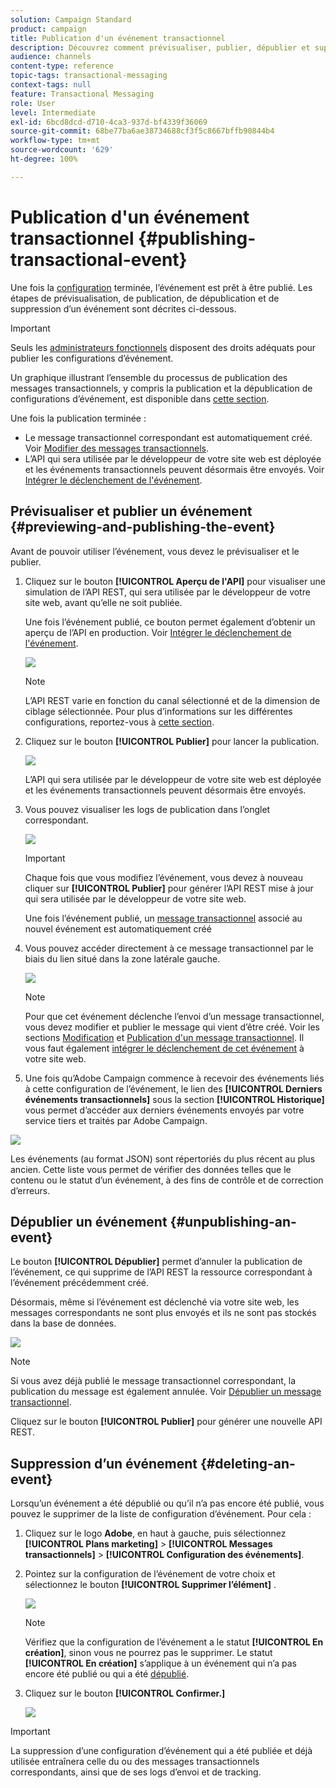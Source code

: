 ```yaml
---
solution: Campaign Standard
product: campaign
title: Publication d'un événement transactionnel
description: Découvrez comment prévisualiser, publier, dépublier et supprimer une configuration d’événement transactionnel.
audience: channels
content-type: reference
topic-tags: transactional-messaging
context-tags: null
feature: Transactional Messaging
role: User
level: Intermediate
exl-id: 6bcd8dcd-d710-4ca3-937d-bf4339f36069
source-git-commit: 68be77ba6ae38734688cf3f5c8667bffb90844b4
workflow-type: tm+mt
source-wordcount: '629'
ht-degree: 100%

---
```


# Publication d&#39;un événement transactionnel {#publishing-transactional-event}

Une fois la [configuration](../../channels/using/configuring-transactional-event.md) terminée, l’événement est prêt à être publié. Les étapes de prévisualisation, de publication, de dépublication et de suppression d’un événement sont décrites ci-dessous.

>[!IMPORTANT]
>
>Seuls les [administrateurs fonctionnels](../../administration/using/users-management.md#functional-administrators) <!--being part of the **[!UICONTROL All]** [organizational unit](../../administration/using/organizational-units.md) -->disposent des droits adéquats pour publier les configurations d’événement.

Un graphique illustrant l’ensemble du processus de publication des messages transactionnels, y compris la publication et la dépublication de configurations d’événement, est disponible dans [cette section](../../channels/using/publishing-transactional-message.md).

Une fois la publication terminée :
* Le message transactionnel correspondant est automatiquement créé. Voir [Modifier des messages transactionnels](../../channels/using/editing-transactional-message.md).
* L’API qui sera utilisée par le développeur de votre site web est déployée et les événements transactionnels peuvent désormais être envoyés. Voir [Intégrer le déclenchement de l&#39;événement](../../channels/using/getting-started-with-transactional-msg.md#integrate-event-trigger).

## Prévisualiser et publier un événement {#previewing-and-publishing-the-event}

Avant de pouvoir utiliser l’événement, vous devez le prévisualiser et le publier.

1. Cliquez sur le bouton **[!UICONTROL Aperçu de l&#39;API]** pour visualiser une simulation de l’API REST, qui sera utilisée par le développeur de votre site web, avant qu’elle ne soit publiée.

   Une fois l’événement publié, ce bouton permet également d’obtenir un aperçu de l’API en production. Voir [Intégrer le déclenchement de l&#39;événement](../../channels/using/getting-started-with-transactional-msg.md#integrate-event-trigger).

   ![](assets/message-center_api_preview.png)

   >[!NOTE]
   >
   >L’API REST varie en fonction du canal sélectionné et de la dimension de ciblage sélectionnée. Pour plus d’informations sur les différentes configurations, reportez-vous à [cette section](../../channels/using/configuring-transactional-event.md#transactional-event-specific-configurations).

1. Cliquez sur le bouton **[!UICONTROL Publier]** pour lancer la publication.

   ![](assets/message-center_pub.png)

   L’API qui sera utilisée par le développeur de votre site web est déployée et les événements transactionnels peuvent désormais être envoyés.

1. Vous pouvez visualiser les logs de publication dans l’onglet correspondant.

   ![](assets/message-center_logs.png)

   >[!IMPORTANT]
   >
   >Chaque fois que vous modifiez l’événement, vous devez à nouveau cliquer sur **[!UICONTROL Publier]** pour générer l’API REST mise à jour qui sera utilisée par le développeur de votre site web.

   Une fois l’événement publié, un [message transactionnel](../../channels/using/editing-transactional-message.md) associé au nouvel événement est automatiquement créé

1. Vous pouvez accéder directement à ce message transactionnel par le biais du lien situé dans la zone latérale gauche.

   ![](assets/message-center_messagegeneration.png)

   >[!NOTE]
   >
   >Pour que cet événement déclenche l’envoi d’un message transactionnel, vous devez modifier et publier le message qui vient d’être créé. Voir les sections [Modification](../../channels/using/editing-transactional-message.md) et [Publication d&#39;un message transactionnel](../../channels/using/publishing-transactional-message.md). Il vous faut également [intégrer le déclenchement de cet événement](../../channels/using/getting-started-with-transactional-msg.md#integrate-event-trigger) à votre site web.

1. Une fois qu’Adobe Campaign commence à recevoir des événements liés à cette configuration de l’événement, le lien des **[!UICONTROL Derniers événements transactionnels]** sous la section **[!UICONTROL Historique]** vous permet d’accéder aux derniers événements envoyés par votre service tiers et traités par Adobe Campaign.

![](assets/message-center_latest-events.png)

Les événements (au format JSON) sont répertoriés du plus récent au plus ancien. Cette liste vous permet de vérifier des données telles que le contenu ou le statut d’un événement, à des fins de contrôle et de correction d’erreurs.

## Dépublier un événement       {#unpublishing-an-event}

Le bouton **[!UICONTROL Dépublier]** permet d’annuler la publication de l’événement, ce qui supprime de l’API REST la ressource correspondant à l’événement précédemment créé.

Désormais, même si l’événement est déclenché via votre site web, les messages correspondants ne sont plus envoyés et ils ne sont pas stockés dans la base de données.

![](assets/message-center_unpublish.png)

>[!NOTE]
>
>Si vous avez déjà publié le message transactionnel correspondant, la publication du message est également annulée. Voir [Dépublier un message transactionnel](../../channels/using/publishing-transactional-message.md#unpublishing-a-transactional-message).

Cliquez sur le bouton **[!UICONTROL Publier]** pour générer une nouvelle API REST.

<!--## Transactional messaging publication process {#transactional-messaging-pub-process}

The chart below illustrates the transactional messaging publication process.

![](assets/message-center_pub-process.png)

For more on publishing, pausing and unpublishing a transactional message, see [this section](../../channels/using/publishing-transactional-message.md).-->

## Suppression d’un événement {#deleting-an-event}

Lorsqu’un événement a été dépublié ou qu’il n’a pas encore été publié, vous pouvez le supprimer de la liste de configuration d’événement. Pour cela :

1. Cliquez sur le logo **Adobe**, en haut à gauche, puis sélectionnez **[!UICONTROL Plans marketing]** > **[!UICONTROL Messages transactionnels]** > **[!UICONTROL Configuration des événements]**.
1. Pointez sur la configuration de l’événement de votre choix et sélectionnez le bouton **[!UICONTROL Supprimer l’élément]** .

   ![](assets/message-center_delete-button.png)

   >[!NOTE]
   >
   >Vérifiez que la configuration de l’événement a le statut **[!UICONTROL En création]**, sinon vous ne pourrez pas le supprimer. Le statut **[!UICONTROL En création]** s’applique à un événement qui n’a pas encore été publié ou qui a été [dépublié](#unpublishing-an-event).

1. Cliquez sur le bouton **[!UICONTROL Confirmer.]**

   ![](assets/message-center_delete-confirm.png)

>[!IMPORTANT]
>
>La suppression d’une configuration d’événement qui a été publiée et déjà utilisée entraînera celle du ou des messages transactionnels correspondants, ainsi que de ses logs d’envoi et de tracking.
